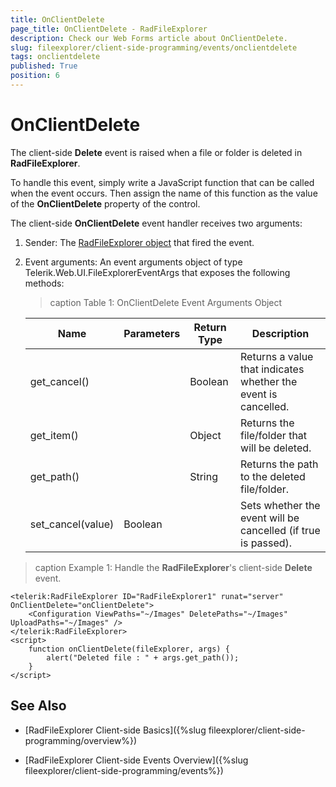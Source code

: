 ```yaml
---
title: OnClientDelete
page_title: OnClientDelete - RadFileExplorer
description: Check our Web Forms article about OnClientDelete.
slug: fileexplorer/client-side-programming/events/onclientdelete
tags: onclientdelete
published: True
position: 6
---
```


# OnClientDelete

The client-side **Delete** event is raised when a file or folder is deleted in **RadFileExplorer**.

To handle this event, simply write a JavaScript function that can be called when the event occurs. Then assign the name of this function as the value of the **OnClientDelete** property of the control.

The client-side **OnClientDelete** event handler receives two arguments:

1. Sender: The [RadFileExplorer object](https://docs.telerik.com/devtools/aspnet-ajax/api/client/Telerik.Web.UI.RadFileExplorer) that fired the event.

1. Event arguments: An event arguments object of type Telerik.Web.UI.FileExplorerEventArgs that exposes the following methods:

	>caption Table 1: OnClientDelete Event Arguments Object

	|  **Name**  |  **Parameters**  |  **Return Type**  |  **Description**  |
	| ------ | ------ | ------ | ------ |
	|get_cancel()||Boolean|Returns a value that indicates whether the event is cancelled.|
	|get_item()||Object|Returns the file/folder that will be deleted.|
	|get_path()||String|Returns the path to the deleted file/folder.|
	|set_cancel(value)|Boolean||Sets whether the event will be cancelled (if true is passed).|

>caption Example 1: Handle the **RadFileExplorer**'s client-side **Delete** event.

````ASP.NET
<telerik:RadFileExplorer ID="RadFileExplorer1" runat="server" OnClientDelete="onClientDelete">
    <Configuration ViewPaths="~/Images" DeletePaths="~/Images" UploadPaths="~/Images" />
</telerik:RadFileExplorer>
<script>
    function onClientDelete(fileExplorer, args) {
        alert("Deleted file : " + args.get_path());
    }
</script>
````


## See Also

 * [RadFileExplorer Client-side Basics]({%slug fileexplorer/client-side-programming/overview%})

 * [RadFileExplorer Client-side Events Overview]({%slug fileexplorer/client-side-programming/events%})
